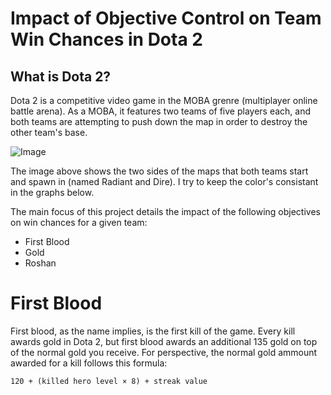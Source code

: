 # Impact of Objective Control on Team Win Chances in Dota 2

## What is Dota 2?

Dota 2 is a competitive video game in the MOBA grenre (multiplayer online battle arena). As a MOBA, it features two teams of five players each, and both teams are attempting to push down the map in order to destroy the other team's base.

![Image](https://static.wikia.nocookie.net/dota2_gamepedia/images/8/8d/Labelled_Map_7.20.png/revision/latest?cb=20181122205641&format=original)

The image above shows the two sides of the maps that both teams start and spawn in (named Radiant and Dire). I try to keep the color's consistant in the graphs below.

The main focus of this project details the impact of the following objectives on win chances for a given team:
* First Blood
* Gold
* Roshan

# First Blood

First blood, as the name implies, is the first kill of the game. Every kill awards gold in Dota 2, but first blood awards an additional 135 gold on top of the normal gold you receive. For perspective, the normal gold ammount awarded for a kill follows this formula:

```120 + (killed hero level × 8) + streak value```

